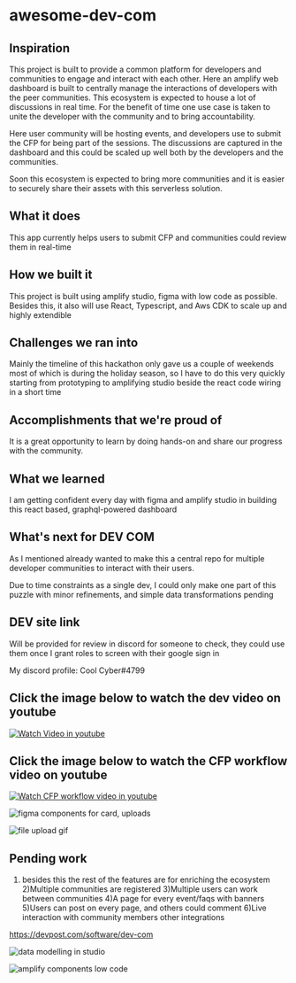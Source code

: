 # awesome-dev-com

## Inspiration
This project is built to provide a common platform for developers and communities to engage and interact with each other. Here an amplify web dashboard is built to centrally manage the interactions of developers with the peer communities. This ecosystem is expected to house a lot of discussions in real time. For the benefit of time one use case is taken to unite the developer with the community and to bring accountability.

Here user community will be hosting events, and developers use to submit the CFP for being part of the sessions. The discussions are captured in the dashboard and this could be scaled up well both by the developers and the communities.

Soon this ecosystem is expected to bring more communities and it is easier to securely share their assets with this serverless solution. 
## What it does

This app currently helps users to submit CFP and communities could review them in real-time

## How we built it
This project is built using amplify studio, figma with low code as possible. Besides this, it also will use React, Typescript, and Aws CDK to scale up and highly extendible

## Challenges we ran into
Mainly the timeline of this hackathon only gave us a couple of weekends most of which is during the holiday season, so I have to do this very quickly starting from prototyping to amplifying studio beside the react code wiring in a short time

## Accomplishments that we're proud of
It is a great opportunity to learn by doing hands-on and share our progress with the community.

## What we learned
I am getting confident every day with figma and amplify studio in building this react based, graphql-powered dashboard

## What's next for DEV COM
As I mentioned already wanted to make this a central repo for multiple developer communities to interact with their users.

Due to time constraints as a single dev, I could only make one part of this puzzle with minor refinements, and simple data transformations pending

## DEV site link 

Will be provided for review in discord for someone to check, they could use them once I grant roles to screen with their google sign in

My discord profile: Cool Cyber#4799

## Click the image below to watch the dev video on youtube

[![Watch Video in youtube](https://dev-to-uploads.s3.amazonaws.com/uploads/articles/0i3e9q4ffehk0kchsow4.png)](https://www.youtube.com/watch?v=a1AOzl28Qn0)


## Click the image below to watch the CFP workflow video on youtube
[![Watch CFP workflow video in youtube](https://dev-to-uploads.s3.amazonaws.com/uploads/articles/ezo3wsrztsssjnzp5npe.png)](https://youtu.be/A7BBcyxJB08)


![figma components for card, uploads](https://dev-to-uploads.s3.amazonaws.com/uploads/articles/560bskhw1aos7i93l2gi.png)


![file upload gif](https://dev-to-uploads.s3.amazonaws.com/uploads/articles/p2fyokeh28871gfodygc.gif)

## Pending work


1) besides this the rest of the features are for enriching the ecosystem
2)Multiple communities are registered
3)Multiple users can work between communities
4)A page for every event/faqs with banners
5)Users can post on every page, and others could comment
6)Live interaction with community members other integrations

https://devpost.com/software/dev-com

![data modelling in studio](https://dev-to-uploads.s3.amazonaws.com/uploads/articles/7yf0wxo229ael8thrhye.gif)

![amplify components low code](https://dev-to-uploads.s3.amazonaws.com/uploads/articles/9t5w78spik0arqho6uig.gif)

